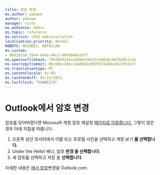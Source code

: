 ```yaml
---
title: 암호 변경
ms.author: pebaum
author: pebaum
manager: scotv
ms.audience: Admin
ms.topic: reference
ms.service: o365-administration
localization_priority: Normal
ROBOTS: NOINDEX, NOFOLLOW
ms.custom:
- 0bd18328-35e4-4e4a-94c3-48430e8e2e77
ms.openlocfilehash: 7903069254a2889445b552c9d638c9d7049e112a
ms.sourcegitcommit: 8bc60ec34bc1e40685e3976576e04a2623f63a7c
ms.translationtype: MT
ms.contentlocale: ko-KR
ms.lasthandoff: 04/15/2021
ms.locfileid: "51805179"
---
```

# <a name="change-your-password-in-outlook"></a>Outlook에서 암호 변경

암호를 잊어버렸다면 Microsoft 계정 암호 재설정 [페이지로 이동합니다.](https://go.microsoft.com/fwlink/p/?linkid=841909) 그렇지 않은 경우 아래 지침을 따릅니다.
  
1. 오른쪽 상단 모서리에서 이름 또는 프로필 사진을 선택하고 계정 보기 **를 선택합니다.**
2. Under the Hello! 배너, 암호 **변경 을 선택합니다.**
3. 새 암호를 선택하고 저장 을 **선택합니다.**

자세한 내용은 [에서 암호](https://support.office.com/article/2138d690-811c-4545-b2f3-e4dbe80c9735.aspx)변경을 Outlook.com.